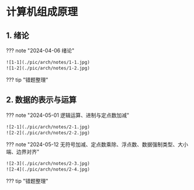 # 计算机组成原理



## 1. 绪论

??? note "2024-04-06 绪论"

    ![1-1](./pic/arch/notes/1-1.jpg)
    ![1-2](./pic/arch/notes/1-2.jpg)

??? tip "错题整理"

## 2. 数据的表示与运算

??? note "2024-05-01 逻辑运算、进制与定点数加减"

    ![2-1](./pic/arch/notes/2-1.jpg)
    ![2-2](./pic/arch/notes/2-2.jpg)

??? note "2024-05-12 无符号加减、定点数乘除、浮点数、数据强制类型、大小端、边界对齐"

    ![2-3](./pic/arch/notes/2-3.jpg)
    ![2-4](./pic/arch/notes/2-4.jpg)

??? tip "错题整理"

<!---

## 3. 储存器

??? note "笔记"

??? note "笔记"

??? note "笔记"

??? tip "错题整理"

## 4. 指令系统

??? note "笔记"

??? tip "错题整理"

## 5. 总线

??? note "笔记"

??? tip "错题整理"

## 6. CPU

??? note "笔记"

??? tip "错题整理"

## 7. CU与ALU

??? note "笔记"

??? tip "错题整理"

## 8. IO

??? note "笔记"

??? tip "错题整理"

--->
